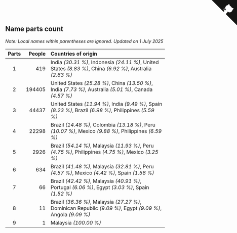 ## Name parts count

*Note: Local names within parentheses are ignored.*
*Updated on  1 July 2025*

| Parts | People | Countries of origin |
| :--: | ---: | :--- |
| 1 | 419 | India *(30.31 %)*, Indonesia *(24.11 %)*, United States *(8.83 %)*, China *(6.92 %)*, Australia *(2.63 %)* |
| 2 | 194405 | United States *(25.28 %)*, China *(13.50 %)*, India *(7.73 %)*, Australia *(5.01 %)*, Canada *(4.57 %)* |
| 3 | 44437 | United States *(11.94 %)*, India *(9.49 %)*, Spain *(8.23 %)*, Brazil *(6.98 %)*, Philippines *(5.59 %)* |
| 4 | 22298 | Brazil *(14.48 %)*, Colombia *(13.18 %)*, Peru *(10.07 %)*, Mexico *(9.88 %)*, Philippines *(6.59 %)* |
| 5 | 2926 | Brazil *(54.14 %)*, Malaysia *(11.93 %)*, Peru *(4.75 %)*, Philippines *(4.75 %)*, Mexico *(3.25 %)* |
| 6 | 634 | Brazil *(41.48 %)*, Malaysia *(32.81 %)*, Peru *(4.57 %)*, Mexico *(4.42 %)*, Spain *(1.58 %)* |
| 7 | 66 | Brazil *(42.42 %)*, Malaysia *(40.91 %)*, Portugal *(6.06 %)*, Egypt *(3.03 %)*, Spain *(1.52 %)* |
| 8 | 11 | Brazil *(36.36 %)*, Malaysia *(27.27 %)*, Dominican Republic *(9.09 %)*, Egypt *(9.09 %)*, Angola *(9.09 %)* |
| 9 | 1 | Malaysia *(100.00 %)* |


<a href="https://github.com/JustinTimeCuber/wca_statistics" class="github-corner" aria-label="View source on Github"><svg width="80" height="80" viewBox="0 0 250 250" style="fill:#151513; color:#fff; position: absolute; top: 0; border: 0; right: 0;" aria-hidden="true"><path d="M0,0 L115,115 L130,115 L142,142 L250,250 L250,0 Z"></path><path d="M128.3,109.0 C113.8,99.7 119.0,89.6 119.0,89.6 C122.0,82.7 120.5,78.6 120.5,78.6 C119.2,72.0 123.4,76.3 123.4,76.3 C127.3,80.9 125.5,87.3 125.5,87.3 C122.9,97.6 130.6,101.9 134.4,103.2" fill="currentColor" style="transform-origin: 130px 106px;" class="octo-arm"></path><path d="M115.0,115.0 C114.9,115.1 118.7,116.5 119.8,115.4 L133.7,101.6 C136.9,99.2 139.9,98.4 142.2,98.6 C133.8,88.0 127.5,74.4 143.8,58.0 C148.5,53.4 154.0,51.2 159.7,51.0 C160.3,49.4 163.2,43.6 171.4,40.1 C171.4,40.1 176.1,42.5 178.8,56.2 C183.1,58.6 187.2,61.8 190.9,65.4 C194.5,69.0 197.7,73.2 200.1,77.6 C213.8,80.2 216.3,84.9 216.3,84.9 C212.7,93.1 206.9,96.0 205.4,96.6 C205.1,102.4 203.0,107.8 198.3,112.5 C181.9,128.9 168.3,122.5 157.7,114.1 C157.9,116.9 156.7,120.9 152.7,124.9 L141.0,136.5 C139.8,137.7 141.6,141.9 141.8,141.8 Z" fill="currentColor" class="octo-body"></path></svg></a><style>.github-corner:hover .octo-arm{animation:octocat-wave 560ms ease-in-out}@keyframes octocat-wave{0%,100%{transform:rotate(0)}20%,60%{transform:rotate(-25deg)}40%,80%{transform:rotate(10deg)}}@media (max-width:500px){.github-corner:hover .octo-arm{animation:none}.github-corner .octo-arm{animation:octocat-wave 560ms ease-in-out}}</style>
